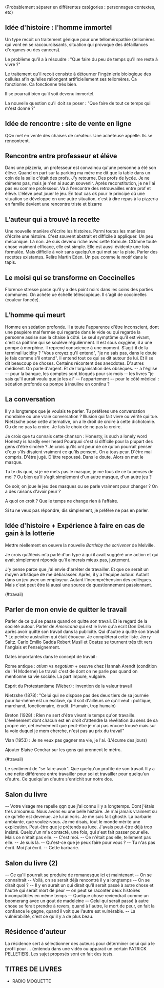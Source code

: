 (Probablement séparer en différentes catégories : personnages contextes, etc)

## Idée d'histoire : l'homme immortel

Un type recoit un traitement génique pour une telloméropathie (tellomères qui
vont en se raccourcissants, situation qui provoque des défaillances d'organes ou
des cancers).

Le problème qu'il a à résoudre :
"Que faire du peu de temps qu'il me reste à vivre ?"

Le traitement qu'il recoit consiste à détourner l'ingénierie biologique des cellules
afin qu'elles rallongent artificiellement ses tellomères. Ca fonctionne. Ca fonctionne
très bien.

Il se pourrait bien qu'il soit devenu immortel.

La nouvelle question qu'il doit se poser :
"Que faire de tout ce temps qui m'est donné ?"

## Idée de rencontre : site de vente en ligne
QQn met en vente des chaises de créateur. 
Une acheteuse appelle. Ils se rencontrent.

## Rencontre entre professeur et éléve
Dans une pizzeria, un professeur est convaincu qu'une personne a été son élève.
Quand on part sur la parking ma mère me dit que la table dans un coin de la salle
c'était des profs. J'y retourne. Des profs de lycée. Je ne démens pas, mais je n'en ai aucun souvenir.
Après reconstitution, je ne l'ai pas eu comme professeur.
Va à l'encontre des retrouvailles entre prof et élève.
L'élève peut jouer le jeu.
En tout cas ok pour le principe où une situation se développe en une autre situation,
c'est à dire repas à la pizzeria en famille devient une rencontre triste et bizarre

## L'auteur qui a trouvé la recette
Une nouvelle manière d'écrire les histoires.
Parmi toutes les manières d'écrire une histoire.
C'est souvent abstrait et difficile à appliquer. Un peu mécanique. Là non. Je suis devenu riche avec cette formule. COmme toute chose vraiment efficace, elle est simple. Elle est aussi évidente une fois formulée. Mais difficile à voir sans quelqu'un qui met sur la piste.
Parler des recettes existantes. Relire Martin Eden.
Un peu comme le motif dans le tapis.

## Le moisi qui se transforme en Coccinelles
Florence stresse parce qu'il y a des point noirs dans les coins des parties communes.
On achète ue échelle téléscopique. Il s'agit de coccinelles (couleur foncée).

## L'homme qui meurt
Homme en sédation profonde. Il a toute l'apparence d'être inconscient, dont une paupière mal fermée qui regarde dans le vide ou qui regarde la personne assise sue la chaise à côté. Le seul symptôme qu'il est vivant, c'est sa poitrine qui se soulève régulièrment.
Il est sous oxygène, il a une pompe à morphine. Il reprend conscience à une moment. S'agit-il de la terminal lucidity ?
"Vous croyez qu'il entend", "je ne sais pas, dans le doute je fais comme s'il entend".
Il entend tout ce qui se dit autour de lui. Et il se dit beaucoup de choses.
Certains récontent des anecdotes.
D'autres médisent.
On parle d'argent.
Et de l'organisation des obsèques.
-- a l'église
-- pour la banque, les comptes sont bloqués pour six mois
-- les livres "je sais qu'il aurait voulu que je les ai"
-- l'appartement
-- pour le côté médical : sédation profonde ou pompe à insuline en continu ?

## La conversation
Il y a longtemps que je voulais te parler.
Tu préfères une conversation mondaine ou une vraie conversation ?
Illusion qui fait vivre ou vérité qui tue.
Nietzsche pose cette alternative, on a le droit de croire à cette dichotomie.
Ou de ne pas la croire. Je fais le choix de ne pas la croire.

Je crois que tu connais cette chanson :
Honesty, is such a lonely word
Honesty is hardly ever heard
Pourquoi c'est si difficile pour la plupart des gens d'être sincère ?
Je crois qu'ils ont peur de ce qu'on pourrait penser d'eux s'ils disaient vraiment ce qu'ils pensent.
On a tous peur. D'être mal compris. D'être jugé. D'être repoussé.
Dans le doute.
Alors on met le masque.

Tu te dis quoi, si je ne mets pas le masque, je me fous de ce tu penses de moi ?
Ou bien qu'li s'agit simplement d'un autre masque, d'un autre jeu ?

Ce soir, on joue le jeu des masques ou se parle vraiment pour changer ?
On a des raisons d'avoir peur ?

A quoi on croit ? Que le temps ne change rien à l'affaire.

Si tu ne veux pas répondre, dis simplement, je préfère ne pas en parler.

## Idée d'histoire + Expérience à faire en cas de gain à la lotterie
Mettre réellement en oeuvre la nouvelle *Bartleby the scrivener* de Melville.

Je crois qu'Alexis m'a parlé d'un type à qui il avait suggéré une action et qui 
avait simplement répondu qu'il aimerais mieux pas, justement.

J'y pense parce que j'ai envie d'arrêter de travailler. Et que ce serait un moyen
artistique de me débarasser. Après, il y a l'équipe autour. Autant dans un jeu avec
un employeur. Autant l'incompréhension des collègues. Mais c'est peut être là
aussi une source de questionnement passionnant.

(#travail)

## Parler de mon envie de quitter le travail
Parler de ce qui se passe quand on quitte son travail.
Et le regard de la société autour.
Parler de *Americana* qui est le livre qu'a ecrit Don DeLillo après avoir quitté son travail dans la publicité.
Qui d'autre a quitté son travail ? Le peintre australien qui était éboueur. Je compléterai cette liste.
Jerry Saltz.
Carlo Emilio Gadda
Robert Musil et Coatze se tournent très tôt vers l'anglais et l'enseignement.

Dates importantes dans le concept de travail : 

Rome antique : *otium* vs *negotium* + oeuvre chez Hannah Arendt (condition de l'H Moderne)
Le travail c'est de dont on ne parle pas quand on mentionne sa vie sociale. 
La part impure, vulgaire.

Esprit du Protestantisme (Weber) : invention de la valeur travail

Nietzshe (1878): "Celui qui ne dispose pas des deux tiers de sa journée pour lui-même est un esclave, qu'il soit d'ailleurs ce qu'il veut : politique, marchand, fonctionnaire, érudit. (Humain, trop humain)

Breton (1928) : RIen ne sert d'être vivant le temps qu'on travaille. L'événement dont chacun est en droit d'attendre la révélation du sens de sa propre vie, cet événement que peut-être je n'ai pas encore trouvé mais sur la voie duquel je mem cherche, n'est pas au prix du travail"

Vian (1953) : Je ne veux pas gagner ma vie, je l'ai. (L'écume des jours)

Ajouter Blaise Cendrar sur les gens qui prennent le métro.

(#travail)

Le sentiment de "se faire avoir". Que quelqu'un profite de son travail. Il y a une nette différence entre travailler pour soi et travailler pour quelqu'un d'autre. Ce quelqu'un d'autre s'enrichit sur notre dos.

## Salon du livre
-- Votre visage me rapelle qqn que j'ai connu il y a longtemps.
Dont j'étais très amoureux. Nous avons eu une belle histoire.
Je n'ai jamais vraiment su ce qu'elle est devenue.
Je lui ai écris. Je me suis fait ghosté.
La barbarie ambiante, que voulez-vous.
Je me disais, tout le monde mérite une explication.
Peut-être que je prétends au luxe.
J'avais peut-être déjà trop insisté.
Quelqu'un m'a contacté, une fois, qui s'est fait passer pour elle.
Mais ce n'était pas elle.
-- C'est moi.
-- Ce n'était pas elle, tellement pas elle.
-- Je suis là.
-- Qu'est-ce que je peux faire pour vous ?
-- Tu n'as pas écrit. Moi j'ai écrit.
-- Cette barbarie.

## Salon du livre (2)
-- Ce qu'il pourrait se produire de romanesque ici et maintenant
-- On se connaitrait
-- Voilà, on se serait déjà rencontré il y a longtemps
-- On se dirait quoi ?
-- Il y en aurait un qui dirait qu'il serait passé à autre chose et l'autre qui serait mort de peur
    -- on peut se raconter deux histoires incompatibles en même temps
-- Quelque chose reviendrait comme un boomerang avec un gout de madeleine
-- Celui qui serait passé à autre chose se ferait prendre à revers, quand à l'autre, le mort de peur, en fait la confiance le gagne, quand il voit que l'autre est vulnérable.
-- La vulnérabilité, c'est ce qu'il y a de plus beau.

## Résidence d'auteur
La résidence sert à sélectionner des auteurs pour déterminer celui qui a le profil pour ... (entendu dans une vidéo ou apparait un certain PATRICK PELLETIER). Les sujet proposés sont en fait des tests. 


## TITRES DE LIVRES
* RADIO MOQUETTE